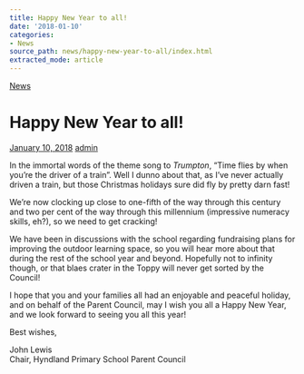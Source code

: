 ```yaml
---
title: Happy New Year to all!
date: '2018-01-10'
categories:
- News
source_path: news/happy-new-year-to-all/index.html
extracted_mode: article
---
```

[News](/news/)

# Happy New Year to all!

[January 10, 2018](/news/happy-new-year-to-all/) [admin](author/admin/)

In the immortal words of the theme song to&nbsp;_Trumpton_, “Time flies by when you’re the driver of a train”. Well I dunno about that, as I’ve never actually driven a train, but those Christmas holidays sure did fly by pretty darn fast!

We’re now clocking up close to one-fifth of the way through this century and two per cent of the way through this millennium (impressive numeracy skills, eh?), so we need to get cracking!

We have been in discussions with the school regarding fundraising plans for improving the outdoor learning space, so you will hear more about that during the rest of the school year and beyond. Hopefully not to infinity though, or that blaes crater in the Toppy will never get sorted by the Council!

I hope that you and your families all had an enjoyable and peaceful holiday, and on behalf of the Parent Council, may I wish you all a Happy New Year, and we look forward to seeing you all this year!

Best wishes,

John Lewis  
Chair, Hyndland Primary School Parent Council
